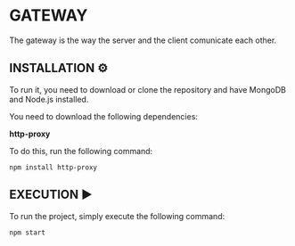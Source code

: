 # GATEWAY
The gateway is the way the server and the client comunicate each other.

## INSTALLATION ⚙️
To run it, you need to download or clone the repository and have MongoDB and Node.js installed.

You need to download the following dependencies:

**http-proxy**

To do this, run the following command:

    npm install http-proxy

## EXECUTION ▶️
To run the project, simply execute the following command:

    npm start